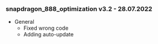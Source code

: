 ### snapdragon_888_optimization v3.2 - 28.07.2022

* General
  * Fixed wrong code
  * Adding auto-update
